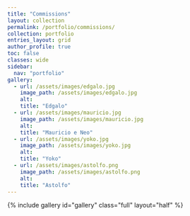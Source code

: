 ```yaml
---
title: "Commissions"
layout: collection
permalink: /portfolio/commissions/
collection: portfolio
entries_layout: grid
author_profile: true
toc: false
classes: wide
sidebar:
  nav: "portfolio"
gallery:
  - url: /assets/images/edgalo.jpg
    image_path: /assets/images/edgalo.jpg
    alt: 
    title: "Edgalo"
  - url: /assets/images/mauricio.jpg
    image_path: /assets/images/mauricio.jpg
    alt: 
    title: "Mauricio e Neo"
  - url: /assets/images/yoko.jpg
    image_path: /assets/images/yoko.jpg
    alt: 
    title: "Yoko"
  - url: /assets/images/astolfo.png
    image_path: /assets/images/astolfo.png
    alt: 
    title: "Astolfo"
---
```


{% include gallery id="gallery" class="full" layout="half" %}